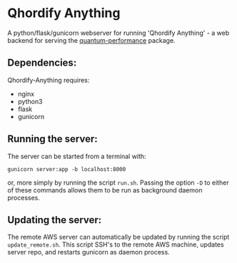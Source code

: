 # Qhordify Anything
A python/flask/gunicorn webserver for running 'Qhordify Anything' - a web backend for serving the [quantum-performance](https://github.com/MichaelSeaman/quantum_performance) package.

## Dependencies:
Qhordify-Anything requires:

* nginx
* python3
* flask
* gunicorn

## Running the server:
The server can be started from a terminal with:
```
gunicorn server:app -b localhost:8000
```
or, more simply by running the script ```run.sh```. Passing the option ```-D``` to either of these commands allows them to be run as background daemon processes.

## Updating the server:

The remote AWS server can automatically be updated by running the script ```update_remote.sh```. This script SSH's to the remote AWS machine, updates server repo, and restarts gunicorn as daemon process.
